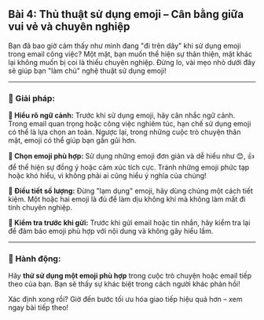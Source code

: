 ## Bài 4: Thủ thuật sử dụng emoji – Cân bằng giữa vui vẻ và chuyên nghiệp

Bạn đã bao giờ cảm thấy như mình đang "đi trên dây" khi sử dụng emoji trong email công việc? Một mặt, bạn muốn thể hiện sự thân thiện, mặt khác lại không muốn bị coi là thiếu chuyên nghiệp. Đừng lo, vài mẹo nhỏ dưới đây sẽ giúp bạn "làm chủ" nghệ thuật sử dụng emoji!

---

### 📌 Giải pháp:

**🔹 Hiểu rõ ngữ cảnh:**
Trước khi sử dụng emoji, hãy cân nhắc ngữ cảnh. Trong email quan trọng hoặc công việc nghiêm túc, hạn chế sử dụng emoji có thể là lựa chọn an toàn. Ngược lại, trong những cuộc trò chuyện thân mật, emoji có thể giúp bạn gần gũi hơn.

**🔹 Chọn emoji phù hợp:**
Sử dụng những emoji đơn giản và dễ hiểu như 😊, 👍 để thể hiện sự đồng ý hoặc cảm xúc tích cực. Tránh những emoji phức tạp hoặc khó hiểu, vì không phải ai cũng hiểu ý nghĩa của chúng!

**🔹 Điều tiết số lượng:**
Đừng "lạm dụng" emoji, hãy dùng chúng một cách tiết kiệm. Một hoặc hai emoji là đủ để làm dịu không khí mà không làm mất đi tính chuyên nghiệp.

**🔹 Kiểm tra trước khi gửi:**
Trước khi gửi email hoặc tin nhắn, hãy kiểm tra lại để đảm bảo emoji phù hợp với nội dung và không gây hiểu lầm.

---

### 🚀 Hành động:

Hãy **thử sử dụng một emoji phù hợp** trong cuộc trò chuyện hoặc email tiếp theo của bạn. Bạn sẽ thấy sự khác biệt trong cách người khác phản hồi!

Xác định xong rồi? Giờ đến bước tối ưu hóa giao tiếp hiệu quả hơn – xem ngay bài tiếp theo!